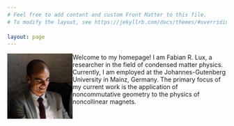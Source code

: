 ```yaml
---
# Feel free to add content and custom Front Matter to this file.
# To modify the layout, see https://jekyllrb.com/docs/themes/#overriding-theme-defaults

layout: page
---
```



<div style="width: 100%;">
    <div style="width: 150; float: left;" align="left"> 
        <img src="./docs/assets/images/profile_picture.jpeg" alt="Fabian R. Lux" width="150"/>
    </div>
    <div style="margin-left: 28%;" align="left"> 
        Welcome to my homepage! I am Fabian R. Lux, a researcher in the field of condensed matter physics. Currently, I am employed at the Johannes-Gutenberg University in Mainz, Germany. The primary focus of my current work is the application of noncommutative geometry to the physics of noncollinear magnets.
    </div>
</div>